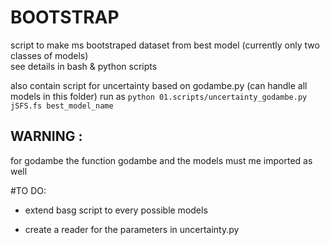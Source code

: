 # BOOTSTRAP

script to make ms bootstraped dataset from best model (currently only two classes of models)  
see details in bash & python scripts

also contain script for uncertainty based on godambe.py (can handle all models in this folder)
run as `python 01.scripts/uncertainty_godambe.py jSFS.fs best_model_name`

## WARNING : 
for godambe the function godambe and the models must me imported as well

#TO DO:

* extend basg script to every possible models

* create a reader for the parameters in uncertainty.py

